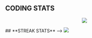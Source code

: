 ## **CODING STATS**
<p align = 'center'>
    <img src='https://github-readme-stats.vercel.app/api?username=AminBidad1&count_private=true&include_all_commits=true&show_icons=true&theme=radical&hide_border=true&line_height=27'/>
</p>
## **STREAK STATS**
-->
<?--
<p align = 'center'>
    <img src='https://github-readme-streak-stats.herokuapp.com/?user=AminBidad1&theme=radical&hide_border=true'>
</p>
